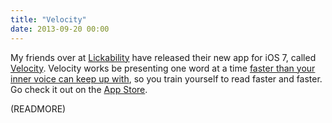 ```yaml
---
title: "Velocity"
date: 2013-09-20 00:00
---
```


My friends over at [Lickability](http://lickability.com) have released their new app for iOS 7, called [Velocity](http://velocityapp.com). Velocity works be presenting one word at a time [faster than your inner voice can keep up with](http://appadvice.com/review/quickadvice-velocity), so you train yourself to read faster and faster. Go check it out on the [App Store](https://itunes.apple.com/us/app/id675410630?mt=8&uo=4&at=10l4Vh).

(READMORE)
